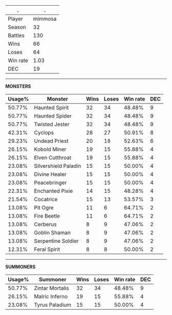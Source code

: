 .|.
|-|-
Player|mimmosa
Season|32
Battles|130
Wins|66
Loses|64
Win rate|1.03
DEC|19

---
**MONSTERS**

Usage%|Monster|Wins|Loses|Win rate|DEC|
-|-|-|-|-|-|
50.77%|Haunted Spirit|32|34|48.48%|9|
50.77%|Haunted Spider|32|34|48.48%|9|
50.77%|Twisted Jester|32|34|48.48%|9|
42.31%|Cyclops|28|27|50.91%|8|
29.23%|Undead Priest|20|18|52.63%|6|
26.15%|Kobold Miner|19|15|55.88%|4|
26.15%|Elven Cutthroat|19|15|55.88%|4|
23.08%|Silvershield Paladin|15|15|50.00%|4|
23.08%|Divine Healer|15|15|50.00%|4|
23.08%|Peacebringer|15|15|50.00%|4|
22.31%|Enchanted Pixie|14|15|48.28%|4|
21.54%|Cocatrice|15|13|53.57%|3|
13.08%|Pit Ogre|11|6|64.71%|2|
13.08%|Fire Beetle|11|6|64.71%|2|
13.08%|Cerberus|8|9|47.06%|2|
13.08%|Goblin Shaman|8|9|47.06%|2|
13.08%|Serpentine Soldier|8|9|47.06%|2|
12.31%|Feral Spirit|8|8|50.00%|2|

---
**SUMMONERS**

Usage%|Summoner|Wins|Loses|Win rate|DEC|
-|-|-|-|-|-|
50.77%|Zintar Mortalis|32|34|48.48%|9|
26.15%|Malric Inferno|19|15|55.88%|4|
23.08%|Tyrus Paladium|15|15|50.00%|4|
